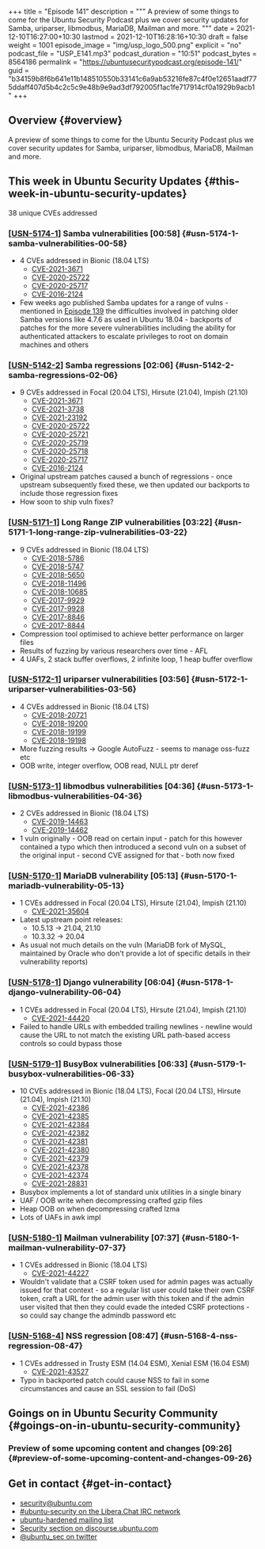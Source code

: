 +++
title = "Episode 141"
description = """
  A preview of some things to come for the Ubuntu Security Podcast plus we
  cover security updates for Samba, uriparser, libmodbus, MariaDB, Mailman
  and more.
  """
date = 2021-12-10T16:27:00+10:30
lastmod = 2021-12-10T16:28:16+10:30
draft = false
weight = 1001
episode_image = "img/usp_logo_500.png"
explicit = "no"
podcast_file = "USP_E141.mp3"
podcast_duration = "10:51"
podcast_bytes = 8564186
permalink = "https://ubuntusecuritypodcast.org/episode-141/"
guid = "b34159b8f6b641e11b148510550b33141c6a9ab53216fe87c4f0e12651aadf775ddaff407d5b4c2c5c9e48b9e9ad3df792005f1ac1fe717914cf0a1929b9acb1"
+++

## Overview {#overview}

A preview of some things to come for the Ubuntu Security Podcast plus we
cover security updates for Samba, uriparser, libmodbus, MariaDB, Mailman
and more.


## This week in Ubuntu Security Updates {#this-week-in-ubuntu-security-updates}

38 unique CVEs addressed


### [[USN-5174-1](https://ubuntu.com/security/notices/USN-5174-1)] Samba vulnerabilities [00:58] {#usn-5174-1-samba-vulnerabilities-00-58}

-   4 CVEs addressed in Bionic (18.04 LTS)
    -   [CVE-2021-3671](https://ubuntu.com/security/CVE-2021-3671)
    -   [CVE-2020-25722](https://ubuntu.com/security/CVE-2020-25722)
    -   [CVE-2020-25717](https://ubuntu.com/security/CVE-2020-25717)
    -   [CVE-2016-2124](https://ubuntu.com/security/CVE-2016-2124)
-   Few weeks ago published Samba updates for a range of vulns - mentioned in
    [Episode 139](https://ubuntusecuritypodcast.org/episode-139/#samba-updates-available-for-testing-for-ubuntu-18-dot-04-lts-05-24) the difficulties involved in patching older Samba versions
    like 4.7.6 as used in Ubuntu 18.04 - backports of patches for the more
    severe vulnerabilities including the ability for authenticated attackers
    to escalate privileges to root on domain machines and others


### [[USN-5142-2](https://ubuntu.com/security/notices/USN-5142-2)] Samba regressions [02:06] {#usn-5142-2-samba-regressions-02-06}

-   9 CVEs addressed in Focal (20.04 LTS), Hirsute (21.04), Impish (21.10)
    -   [CVE-2021-3671](https://ubuntu.com/security/CVE-2021-3671)
    -   [CVE-2021-3738](https://ubuntu.com/security/CVE-2021-3738)
    -   [CVE-2021-23192](https://ubuntu.com/security/CVE-2021-23192)
    -   [CVE-2020-25722](https://ubuntu.com/security/CVE-2020-25722)
    -   [CVE-2020-25721](https://ubuntu.com/security/CVE-2020-25721)
    -   [CVE-2020-25719](https://ubuntu.com/security/CVE-2020-25719)
    -   [CVE-2020-25718](https://ubuntu.com/security/CVE-2020-25718)
    -   [CVE-2020-25717](https://ubuntu.com/security/CVE-2020-25717)
    -   [CVE-2016-2124](https://ubuntu.com/security/CVE-2016-2124)
-   Original upstream patches caused a bunch of regressions - once upstream
    subsequently fixed these, we then updated our backports to include those
    regression fixes
-   How soon to ship vuln fixes?


### [[USN-5171-1](https://ubuntu.com/security/notices/USN-5171-1)] Long Range ZIP vulnerabilities [03:22] {#usn-5171-1-long-range-zip-vulnerabilities-03-22}

-   9 CVEs addressed in Bionic (18.04 LTS)
    -   [CVE-2018-5786](https://ubuntu.com/security/CVE-2018-5786)
    -   [CVE-2018-5747](https://ubuntu.com/security/CVE-2018-5747)
    -   [CVE-2018-5650](https://ubuntu.com/security/CVE-2018-5650)
    -   [CVE-2018-11496](https://ubuntu.com/security/CVE-2018-11496)
    -   [CVE-2018-10685](https://ubuntu.com/security/CVE-2018-10685)
    -   [CVE-2017-9929](https://ubuntu.com/security/CVE-2017-9929)
    -   [CVE-2017-9928](https://ubuntu.com/security/CVE-2017-9928)
    -   [CVE-2017-8846](https://ubuntu.com/security/CVE-2017-8846)
    -   [CVE-2017-8844](https://ubuntu.com/security/CVE-2017-8844)
-   Compression tool optimised to achieve better performance on larger files
-   Results of fuzzing by various researchers over time - AFL
-   4 UAFs, 2 stack buffer overflows, 2 infinite loop, 1 heap buffer overflow


### [[USN-5172-1](https://ubuntu.com/security/notices/USN-5172-1)] uriparser vulnerabilities [03:56] {#usn-5172-1-uriparser-vulnerabilities-03-56}

-   4 CVEs addressed in Bionic (18.04 LTS)
    -   [CVE-2018-20721](https://ubuntu.com/security/CVE-2018-20721)
    -   [CVE-2018-19200](https://ubuntu.com/security/CVE-2018-19200)
    -   [CVE-2018-19199](https://ubuntu.com/security/CVE-2018-19199)
    -   [CVE-2018-19198](https://ubuntu.com/security/CVE-2018-19198)
-   More fuzzing results -> Google AutoFuzz - seems to manage oss-fuzz etc
-   OOB write, integer overflow, OOB read, NULL ptr deref


### [[USN-5173-1](https://ubuntu.com/security/notices/USN-5173-1)] libmodbus vulnerabilities [04:36] {#usn-5173-1-libmodbus-vulnerabilities-04-36}

-   2 CVEs addressed in Bionic (18.04 LTS)
    -   [CVE-2019-14463](https://ubuntu.com/security/CVE-2019-14463)
    -   [CVE-2019-14462](https://ubuntu.com/security/CVE-2019-14462)
-   1 vuln originally - OOB read on certain input - patch for this however
    contained a typo which then introduced a second vuln on a subset of the
    original input - second CVE assigned for that - both now fixed


### [[USN-5170-1](https://ubuntu.com/security/notices/USN-5170-1)] MariaDB vulnerability [05:13] {#usn-5170-1-mariadb-vulnerability-05-13}

-   1 CVEs addressed in Focal (20.04 LTS), Hirsute (21.04), Impish (21.10)
    -   [CVE-2021-35604](https://ubuntu.com/security/CVE-2021-35604)
-   Latest upstream point releases:
    -   10.5.13 -> 21.04, 21.10
    -   10.3.32 -> 20.04
-   As usual not much details on the vuln (MariaDB fork of MySQL, maintained
    by Oracle who don't provide a lot of specific details in their
    vulnerability reports)


### [[USN-5178-1](https://ubuntu.com/security/notices/USN-5178-1)] Django vulnerability [06:04] {#usn-5178-1-django-vulnerability-06-04}

-   1 CVEs addressed in Focal (20.04 LTS), Hirsute (21.04), Impish (21.10)
    -   [CVE-2021-44420](https://ubuntu.com/security/CVE-2021-44420)
-   Failed to handle URLs with embedded trailing newlines - newline would
    cause the URL to not match the existing URL path-based access controls so
    could bypass those


### [[USN-5179-1](https://ubuntu.com/security/notices/USN-5179-1)] BusyBox vulnerabilities [06:33] {#usn-5179-1-busybox-vulnerabilities-06-33}

-   10 CVEs addressed in Bionic (18.04 LTS), Focal (20.04 LTS), Hirsute (21.04), Impish (21.10)
    -   [CVE-2021-42386](https://ubuntu.com/security/CVE-2021-42386)
    -   [CVE-2021-42385](https://ubuntu.com/security/CVE-2021-42385)
    -   [CVE-2021-42384](https://ubuntu.com/security/CVE-2021-42384)
    -   [CVE-2021-42382](https://ubuntu.com/security/CVE-2021-42382)
    -   [CVE-2021-42381](https://ubuntu.com/security/CVE-2021-42381)
    -   [CVE-2021-42380](https://ubuntu.com/security/CVE-2021-42380)
    -   [CVE-2021-42379](https://ubuntu.com/security/CVE-2021-42379)
    -   [CVE-2021-42378](https://ubuntu.com/security/CVE-2021-42378)
    -   [CVE-2021-42374](https://ubuntu.com/security/CVE-2021-42374)
    -   [CVE-2021-28831](https://ubuntu.com/security/CVE-2021-28831)
-   Busybox implements a lot of standard unix utilities in a single binary
-   UAF / OOB write when decompressing crafted gzip files
-   Heap OOB on when decompressing crafted lzma
-   Lots of UAFs in awk impl


### [[USN-5180-1](https://ubuntu.com/security/notices/USN-5180-1)] Mailman vulnerability [07:37] {#usn-5180-1-mailman-vulnerability-07-37}

-   1 CVEs addressed in Bionic (18.04 LTS)
    -   [CVE-2021-44227](https://ubuntu.com/security/CVE-2021-44227)
-   Wouldn't validate that a CSRF token used for admin pages was actually
    issued for that context - so a regular list user could take their own
    CSRF token, craft a URL for the admin user with this token and if the
    admin user visited that then they could evade the inteded CSRF
    protections - so could say change the admindb password etc


### [[USN-5168-4](https://ubuntu.com/security/notices/USN-5168-4)] NSS regression [08:47] {#usn-5168-4-nss-regression-08-47}

-   1 CVEs addressed in Trusty ESM (14.04 ESM), Xenial ESM (16.04 ESM)
    -   [CVE-2021-43527](https://ubuntu.com/security/CVE-2021-43527)
-   Typo in backported patch could cause NSS to fail in some circumstances
    and cause an SSL session to fail (DoS)


## Goings on in Ubuntu Security Community {#goings-on-in-ubuntu-security-community}


### Preview of some upcoming content and changes [09:26] {#preview-of-some-upcoming-content-and-changes-09-26}


## Get in contact {#get-in-contact}

-   [security@ubuntu.com](mailto:security@ubuntu.com)
-   [#ubuntu-security on the Libera.Chat IRC network](https://libera.chat)
-   [ubuntu-hardened mailing list](https://lists.ubuntu.com/mailman/listinfo/ubuntu-hardened)
-   [Security section on discourse.ubuntu.com](https://discourse.ubuntu.com/c/security)
-   [@ubuntu\_sec on twitter](https://twitter.com/ubuntu%5Fsec)